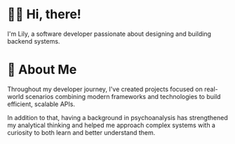 # 👋🏻 Hi, there!

I'm Lily, a software developer passionate about designing and building backend systems.

# 🌙 About Me

Throughout my developer journey, I've created projects focused on real-world scenarios combining modern frameworks and technologies to build efficient, scalable APIs.

In addition to that, having a background in psychoanalysis has strengthened my analytical thinking and helped me approach complex systems with a curiosity to both learn and better understand them.
